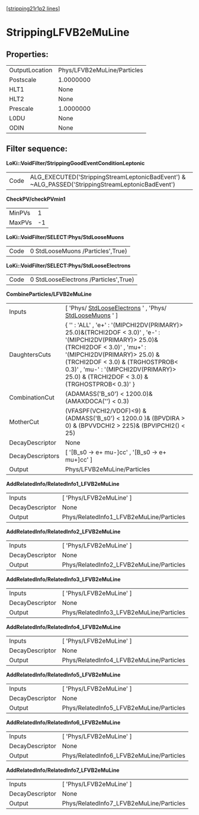 [[stripping21r1p2 lines]](./stripping21r1p2-index)

# StrippingLFVB2eMuLine

## Properties:

|                |                             |
|----------------|-----------------------------|
| OutputLocation | Phys/LFVB2eMuLine/Particles |
| Postscale      | 1.0000000                   |
| HLT1           | None                        |
| HLT2           | None                        |
| Prescale       | 1.0000000                   |
| L0DU           | None                        |
| ODIN           | None                        |

## Filter sequence:

**LoKi::VoidFilter/StrippingGoodEventConditionLeptonic**

|      |                                                                                                   |
|------|---------------------------------------------------------------------------------------------------|
| Code | ALG_EXECUTED('StrippingStreamLeptonicBadEvent') & \~ALG_PASSED('StrippingStreamLeptonicBadEvent') |

**CheckPV/checkPVmin1**

|        |     |
|--------|-----|
| MinPVs | 1   |
| MaxPVs | -1  |

**LoKi::VoidFilter/SELECT:Phys/StdLooseMuons**

|      |                                   |
|------|-----------------------------------|
| Code | 0 StdLooseMuons /Particles',True) |

**LoKi::VoidFilter/SELECT:Phys/StdLooseElectrons**

|      |                                       |
|------|---------------------------------------|
| Code | 0 StdLooseElectrons /Particles',True) |

**CombineParticles/LFVB2eMuLine**

|                  |                                                                                                                                                                                                                                                                                                          |
|------------------|----------------------------------------------------------------------------------------------------------------------------------------------------------------------------------------------------------------------------------------------------------------------------------------------------------|
| Inputs           | [ 'Phys/ [StdLooseElectrons](./stripping21r1p2-stdlooseelectrons) ' , 'Phys/ [StdLooseMuons](./stripping21r1p2-stdloosemuons) ' ]                                                                                                                                                                      |
| DaughtersCuts    | { '' : 'ALL' , 'e+' : '(MIPCHI2DV(PRIMARY)\> 25.0)&(TRCHI2DOF \< 3.0)' , 'e-' : '(MIPCHI2DV(PRIMARY)\> 25.0)&(TRCHI2DOF \< 3.0)' , 'mu+' : '(MIPCHI2DV(PRIMARY)\> 25.0) & (TRCHI2DOF \< 3.0) & (TRGHOSTPROB\< 0.3)' , 'mu-' : '(MIPCHI2DV(PRIMARY)\> 25.0) & (TRCHI2DOF \< 3.0) & (TRGHOSTPROB\< 0.3)' } |
| CombinationCut   | (ADAMASS('B_s0') \< 1200.0)& (AMAXDOCA('') \< 0.3)                                                                                                                                                                                                                                                       |
| MotherCut        | (VFASPF(VCHI2/VDOF)\<9) & (ADMASS('B_s0') \< 1200.0 )& (BPVDIRA \> 0) & (BPVVDCHI2 \> 225)& (BPVIPCHI2() \< 25)                                                                                                                                                                                          |
| DecayDescriptor  | None                                                                                                                                                                                                                                                                                                     |
| DecayDescriptors | [ '[B_s0 -\> e+ mu-]cc' , '[B_s0 -\> e+ mu+]cc' ]                                                                                                                                                                                                                                                  |
| Output           | Phys/LFVB2eMuLine/Particles                                                                                                                                                                                                                                                                              |

**AddRelatedInfo/RelatedInfo1_LFVB2eMuLine**

|                 |                                          |
|-----------------|------------------------------------------|
| Inputs          | [ 'Phys/LFVB2eMuLine' ]                |
| DecayDescriptor | None                                     |
| Output          | Phys/RelatedInfo1_LFVB2eMuLine/Particles |

**AddRelatedInfo/RelatedInfo2_LFVB2eMuLine**

|                 |                                          |
|-----------------|------------------------------------------|
| Inputs          | [ 'Phys/LFVB2eMuLine' ]                |
| DecayDescriptor | None                                     |
| Output          | Phys/RelatedInfo2_LFVB2eMuLine/Particles |

**AddRelatedInfo/RelatedInfo3_LFVB2eMuLine**

|                 |                                          |
|-----------------|------------------------------------------|
| Inputs          | [ 'Phys/LFVB2eMuLine' ]                |
| DecayDescriptor | None                                     |
| Output          | Phys/RelatedInfo3_LFVB2eMuLine/Particles |

**AddRelatedInfo/RelatedInfo4_LFVB2eMuLine**

|                 |                                          |
|-----------------|------------------------------------------|
| Inputs          | [ 'Phys/LFVB2eMuLine' ]                |
| DecayDescriptor | None                                     |
| Output          | Phys/RelatedInfo4_LFVB2eMuLine/Particles |

**AddRelatedInfo/RelatedInfo5_LFVB2eMuLine**

|                 |                                          |
|-----------------|------------------------------------------|
| Inputs          | [ 'Phys/LFVB2eMuLine' ]                |
| DecayDescriptor | None                                     |
| Output          | Phys/RelatedInfo5_LFVB2eMuLine/Particles |

**AddRelatedInfo/RelatedInfo6_LFVB2eMuLine**

|                 |                                          |
|-----------------|------------------------------------------|
| Inputs          | [ 'Phys/LFVB2eMuLine' ]                |
| DecayDescriptor | None                                     |
| Output          | Phys/RelatedInfo6_LFVB2eMuLine/Particles |

**AddRelatedInfo/RelatedInfo7_LFVB2eMuLine**

|                 |                                          |
|-----------------|------------------------------------------|
| Inputs          | [ 'Phys/LFVB2eMuLine' ]                |
| DecayDescriptor | None                                     |
| Output          | Phys/RelatedInfo7_LFVB2eMuLine/Particles |

